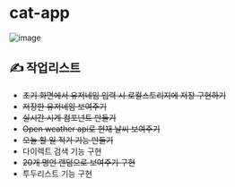 # cat-app

![image](https://user-images.githubusercontent.com/87457620/191976053-84312adf-2a9b-4819-a741-8d21857b33b1.png)


## ✍️ 작업리스트


- ~~초기 화면에서 유저네임 입력 시 로컬스토리지에 저장 구현하기~~
- ~~저장한 유저네임 보여주기~~
- ~~실시간 시계 컴포넌트 만들기~~
- ~~Open weather api로 현재 날씨 보여주기~~
- ~~오늘 할 일 적기 기능 만들기~~
- 다이렉트 검색 기능 구현
- ~~20개 명언 랜덤으로 보여주기 구현~~
- 투두리스트 기능 구현

